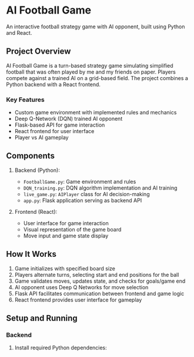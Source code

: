 # AI Football Game

An interactive football strategy game with AI opponent, built using Python and React.

## Project Overview

AI Football Game is a turn-based strategy game simulating simplified football that was often played by me and my friends on paper. Players compete against a trained AI on a grid-based field. The project combines a Python backend with a React frontend.

### Key Features

- Custom game environment with implemented rules and mechanics
- Deep Q-Network (DQN) trained AI opponent
- Flask-based API for game interaction
- React frontend for user interface
- Player vs AI gameplay

## Components

1. Backend (Python):
   - `FootballGame.py`: Game environment and rules
   - `DQN_training.py`: DQN algorithm implementation and AI training
   - `live_game.py`: `AIPlayer` class for AI decision-making
   - `app.py`: Flask application serving as backend API

2. Frontend (React):
   - User interface for game interaction
   - Visual representation of the game board
   - Move input and game state display

## How It Works

1. Game initializes with specified board size
2. Players alternate turns, selecting start and end positions for the ball
3. Game validates moves, updates state, and checks for goals/game end
4. AI opponent uses Deep Q Networks for move selection
5. Flask API facilitates communication between frontend and game logic
6. React frontend provides user interface for gameplay

## Setup and Running

### Backend

1. Install required Python dependencies:
